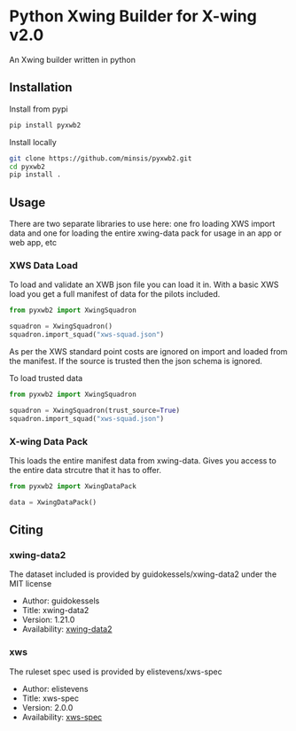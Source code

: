 # Python Xwing Builder for X-wing v2.0

An Xwing builder written in python

## Installation
Install from pypi
```bash
pip install pyxwb2
```

Install locally
```bash
git clone https://github.com/minsis/pyxwb2.git
cd pyxwb2
pip install .
```

## Usage
There are two separate libraries to use here: one fro loading XWS import data 
and one for loading the entire xwing-data pack for usage in an app or web app, etc

### XWS Data Load
To load and validate an XWB json file you can load it in. With a basic XWS load you get
a full manifest of data for the pilots included.

```python
from pyxwb2 import XwingSquadron

squadron = XwingSquadron()
squadron.import_squad("xws-squad.json")
```

As per the XWS standard point costs are ignored on import and loaded from the manifest.
If the source is trusted then the json schema is ignored.

To load trusted data
```python
from pyxwb2 import XwingSquadron

squadron = XwingSquadron(trust_source=True)
squadron.import_squad("xws-squad.json")
```

### X-wing Data Pack
This loads the entire manifest data from xwing-data. Gives you access to the entire data
strcutre that it has to offer.

```python
from pyxwb2 import XwingDataPack

data = XwingDataPack()
```

## Citing

### xwing-data2
The dataset included is provided by guidokessels/xwing-data2 under the MIT license

* Author: guidokessels
* Title: xwing-data2
* Version: 1.21.0
* Availability: [xwing-data2](https://github.com/guidokessels/xwing-data2)

### xws 
The ruleset spec used is provided by elistevens/xws-spec

* Author: elistevens
* Title: xws-spec
* Version: 2.0.0
* Availability: [xws-spec](https://github.com/elistevens/xws-spec)
